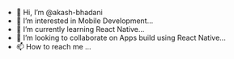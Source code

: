 - 👋 Hi, I’m @akash-bhadani
- 👀 I’m interested in Mobile Development...
- 🌱 I’m currently learning React Native...
- 💞️ I’m looking to collaborate on Apps build using React Native...
- 📫 How to reach me ...

<!---
akash-bhadani/akash-bhadani is a ✨ special ✨ repository because its `README.md` (this file) appears on your GitHub profile.
You can click the Preview link to take a look at your changes.
--->
